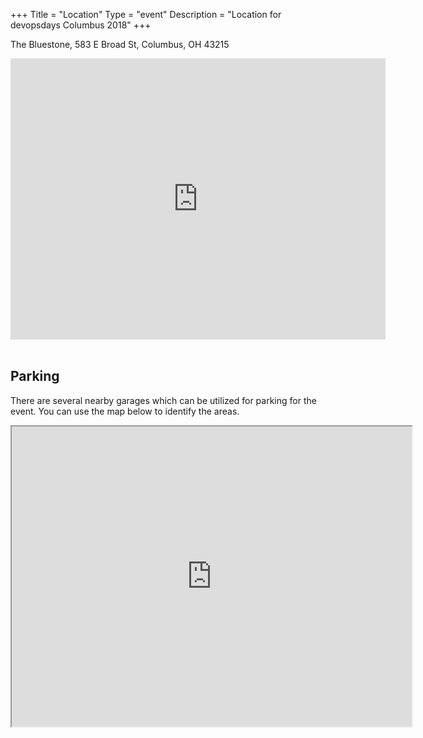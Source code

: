 +++
Title = "Location"
Type = "event"
Description = "Location for devopsdays Columbus 2018"
+++

The Bluestone, 583 E Broad St, Columbus, OH 43215

<iframe src="https://www.google.com/maps/embed?pb=!1m18!1m12!1m3!1d3058.007094411241!2d-82.98715568427934!3d39.96359409099643!2m3!1f0!2f0!3f0!3m2!1i1024!2i768!4f13.1!3m3!1m2!1s0x883888cfd482e179%3A0xd635a7ac93f4660!2sThe+Bluestone!5e0!3m2!1sen!2sus!4v1494476147345" width="600" height="450" frameborder="0" style="border:0" allowfullscreen></iframe>
<!-- {{< event_map >}} -->
<br/>
<br/>
<h2>Parking</h2>
<p>There are several nearby garages which can be utilized for parking for the event. You can use the map below to identify the areas.</p>

<iframe src="https://www.google.com/maps/d/embed?mid=1e5SdszBYttBYzKl6J4dTp2EaXt0&hl=en" width="640" height="480"></iframe>
